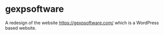 # gexpsoftware
A redesign of the website https://gexpsoftware.com/ which is a WordPress based website.
